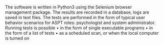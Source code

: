 The software is written in Python3 using the Selenium browser management package.
The results are recorded in a database, logs are saved in text files. 
The tests are performed in the form of typical user behavior scenarios for ASPT roles: psychologist and system administrator.
	Running tests is possible 
    • in the form of single executable programs 
    • in the form of a list of tests
    • as a scheduled scan, or when the local computer is turned on
